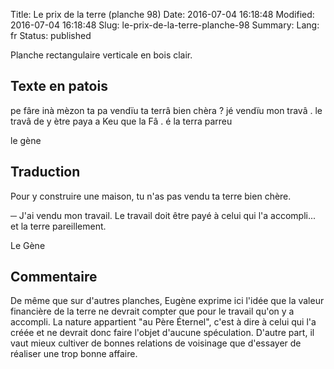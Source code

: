 Title: Le prix de la terre (planche 98)
Date: 2016-07-04 16:18:48
Modified: 2016-07-04 16:18:48
Slug: le-prix-de-la-terre-planche-98
Summary: 
Lang: fr
Status: published


<figure class="image-block" style="float: right;">
  <img alt="" src="{static}/images/planche_98.png">
  <figcaption style="max-width: 197px"></figcaption>
</figure>

Planche rectangulaire verticale en bois clair.

## Texte en patois
pe  fâre inà  mèzon  ta  pa  vendïu  ta  terrâ  bien  chèra ?  jé  vendïu  mon  travâ .  le  travâ  de  y  ètre  paya  a  Keu  que  la  Fâ . é  la  terra  parreu

le gène

## Traduction
Pour y construire une maison, tu n'as pas vendu ta terre bien chère.

─   J'ai vendu mon travail. Le travail doit être payé à celui qui l'a accompli... et la terre pareillement.

Le Gène

## Commentaire
De même que sur d'autres planches, Eugène exprime ici l'idée que la valeur financière de la terre ne devrait compter que pour le travail qu'on y a accompli. La nature appartient "au Père Éternel", c'est à dire à celui qui l'a créée et ne devrait donc faire l'objet d'aucune spéculation.
D'autre part, il vaut mieux cultiver de bonnes relations de voisinage que d'essayer de réaliser une trop bonne affaire.



